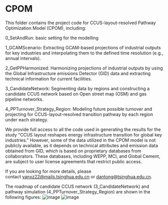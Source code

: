 # CPOM
This folder contains the project code for CCUS-layout-resolved Pathway Optimization Model (CPOM), including:

0_SetAndRun: basic setting for the modelling

1_GCAMScenario: Extracting GCAM-based projections of industrial outputs for key industries and interpolating them to the defined time resolution (e.g., annual intervals).

2_GetPPHarmonized: Harmonizing projections of industrial outputs by using the Global Infrastructure emissions Detector (GID) data and extracting technical information for current facilities.

3_CandidateNetwork: Segmenting data by regions and constructing a candidate CCUS network based on Open street map (OSM) and gas pipeline networks.

4_PPTurnover_Strategy_Region: Modeling future possible turnover and projecting for CCUS-layout-resolved transition pathway by each region under each strategy.

We provide full access to all the code used in generating the results for the study "CCUS layout reshapes energy infrastructure transition for global key industries." However, some of the data utilized in the CPOM model is not publicly available, as it depends on technical attributes and emission data obtained from GID, which is based on proprietary databases from collaborators. These databases, including WEPP, MCI, and Global Cement, are subject to user license agreements that restrict public access.

If you are looking for more details, please contact yanxz22@mails.tsinghua.edu.cn or dantong@tsinghua.edu.cn.

The roadmap of candidate CCUS network (3_CandidateNetwork) and pathway simulation (4_PPTurnover_Strategy_Region) are shown in the following figures:
![image](https://github.com/user-attachments/assets/a7b4fe0c-1a43-42a4-a608-9d1556d846cc)
![image](https://github.com/user-attachments/assets/b6b2c5e4-f462-4f48-9e43-a38ed46d4ab6)

